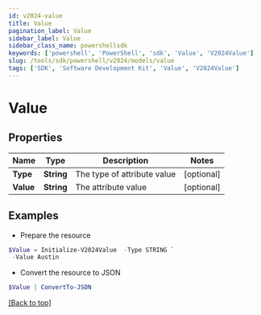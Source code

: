 ```yaml
---
id: v2024-value
title: Value
pagination_label: Value
sidebar_label: Value
sidebar_class_name: powershellsdk
keywords: ['powershell', 'PowerShell', 'sdk', 'Value', 'V2024Value']
slug: /tools/sdk/powershell/v2024/models/value
tags: ['SDK', 'Software Development Kit', 'Value', 'V2024Value']
---
```


# Value

## Properties

| Name      | Type       | Description                 | Notes      |
| --------- | ---------- | --------------------------- | ---------- |
| **Type**  | **String** | The type of attribute value | [optional] |
| **Value** | **String** | The attribute value         | [optional] |

## Examples

- Prepare the resource

```powershell
$Value = Initialize-V2024Value  -Type STRING `
 -Value Austin
```

- Convert the resource to JSON

```powershell
$Value | ConvertTo-JSON
```

[[Back to top]](#)
